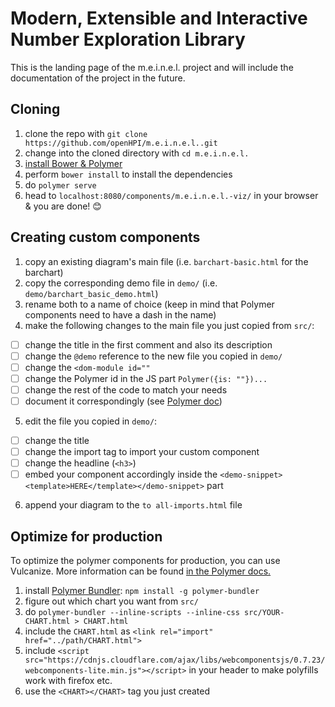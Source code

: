 # Modern, Extensible and Interactive Number Exploration Library
This is the landing page of the m.e.i.n.e.l. project and will include the documentation of the project in the future.

## Cloning
1. clone the repo with `git clone https://github.com/openHPI/m.e.i.n.e.l..git`
2. change into the cloned directory with `cd m.e.i.n.e.l.`
3. [install Bower & Polymer](https://www.polymer-project.org/1.0/docs/tools/polymer-cli)
4. perform `bower install` to install the dependencies
5. do `polymer serve`
6. head to `localhost:8080/components/m.e.i.n.e.l.-viz/` in your browser & you are done! :blush:

## Creating custom components
1. copy an existing diagram's main file (i.e. `barchart-basic.html` for the barchart)
2. copy the corresponding demo file in `demo/` (i.e. `demo/barchart_basic_demo.html`)
3. rename both to a name of choice (keep in mind that Polymer components need to have a dash in the name)
4. make the following changes to the main file you just copied from `src/`:
  - [ ] change the title in the first comment and also its description
  - [ ] change the `@demo` reference to the new file you copied in `demo/`
  - [ ] change the `<dom-module id=""`
  - [ ] change the Polymer id in the JS part `Polymer({is: ""})...`
  - [ ] change the rest of the code to match your needs
  - [ ] document it correspondingly (see [Polymer doc](https://www.polymer-project.org/1.0/docs/tools/documentation))
5. edit the file you copied in `demo/`:
  - [ ] change the title
  - [ ] change the import tag to import your custom component
  - [ ] change the headline (`<h3>`)
  - [ ] embed your component accordingly inside the `<demo-snippet><template>HERE</template></demo-snippet>` part
6. append your diagram to the `to all-imports.html` file

## Optimize for production
To optimize the polymer components for production, you can use Vulcanize.
More information can be found [in the Polymer docs.](https://www.polymer-project.org/1.0/docs/tools/optimize-for-production)

1. install [Polymer Bundler](https://github.com/Polymer/polymer-bundler): `npm install -g polymer-bundler`
2. figure out which chart you want from `src/`
3. do `polymer-bundler --inline-scripts --inline-css src/YOUR-CHART.html > CHART.html`
4. include the `CHART.html` as `<link rel="import" href="../path/CHART.html">`
5. include `<script src="https://cdnjs.cloudflare.com/ajax/libs/webcomponentsjs/0.7.23/webcomponents-lite.min.js"></script>` in your header to make polyfills work with firefox etc.
6. use the `<CHART></CHART>` tag you just created
